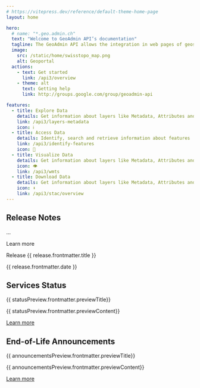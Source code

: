 ```yaml
---
# https://vitepress.dev/reference/default-theme-home-page
layout: home

hero:
  # name: "*.geo.admin.ch"
  text: "Welcome to GeoAdmin API’s documentation"
  tagline: The GeoAdmin API allows the integration in web pages of geospatial information provided by the Swiss Confederation. These pages are dedicated to developer interested in using the API.
  image:
    src: /static/home/swisstopo_map.png
    alt: Geoportal
  actions:
    - text: Get started
      link: /api3/overview
    - theme: alt
      text: Getting help
      link: http://groups.google.com/group/geoadmin-api

features:
  - title: Explore Data
    details: Get information about layers like Metadata, Attributes and Legend
    link: /api3/layers-metadata
    icon: ℹ️
  - title: Access Data
    details: Identify, search and retrieve information about features
    link: /api3/identify-features
    icon: 🔎
  - title: Visualize Data
    details: Get information about layers like Metadata, Attributes and Legend
    icon: 👁
    link: /api3/wmts
  - title: Download Data
    details: Get information about layers like Metadata, Attributes and Legend
    icon: ⬇️
    link: /api3/stac/overview
---
```


<script setup>
import { data as releases } from './scripts/releases-content.data.ts'
import { data as status } from './scripts/status.data.ts'
import { data as announcements } from './scripts/announcements.data.ts'

const latestReleases = releases.slice(1, 6)
const lastRelease = releases.at(0)
const statusPreview = status[0]
const announcementsPreview = announcements[0]
</script>

## Release Notes

<div class="releases-container">
  <div class="releases-preview">
    <div class="releases-preview-content" v-html="lastRelease.html"></div>
    <p>...</p>
    <a :href="lastRelease.url">Learn more</a>
  </div>

  <div class="releases-list">
      <div v-for="release of latestReleases">
        <a :href="release.url">
        <p>Release {{ release.frontmatter.title }}</p>
        <span>{{ release.frontmatter.date }}</span>
        </a>
      </div>
  </div>
</div>

<div class="status-announcements-block">
  <div class="status-container">
    <h2>Services Status</h2>
    <div :class="[statusPreview.frontmatter.previewType, 'custom-block status-alert']">
      <p class="custom-block-title">{{ statusPreview.frontmatter.previewTitle}}</p>
      <p>{{ statusPreview.frontmatter.previewContent}}</p>
      <a href="/status">Learn more</a>
    </div>
  </div>
  <div class="status-container">
    <h2>End-of-Life Announcements</h2>
    <div>
      <p class="custom-block-title">{{ announcementsPreview.frontmatter.previewTitle}}</p>
      <p>{{ announcementsPreview.frontmatter.previewContent}}</p>
      <a href="/end-of-life-announcements">Learn more</a>
    </div>
  </div>
</div>
